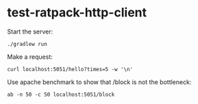# test-ratpack-http-client

Start the server:

```
./gradlew run
```

Make a request:

```
curl localhost:5051/hello?times=5 -w '\n'
```

Use apache benchmark to show that /block is not the bottleneck:

```
ab -n 50 -c 50 localhost:5051/block
```
